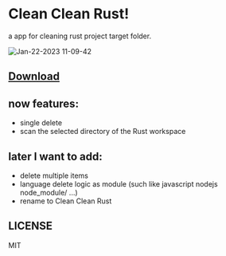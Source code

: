 # Clean Clean Rust! 

a app for cleaning rust project target folder.

![Jan-22-2023 11-09-42](https://user-images.githubusercontent.com/36456814/213898833-5516c782-fd57-4017-bea1-18fa5ebf14a5.gif)

## [Download](https://github.com/Clean-Clean-Up/clean-clean-rust/releases)

## now features:

- single delete
- scan the selected directory of the Rust workspace


## later I want to add:

- delete multiple items
- language delete logic as module (such like javascript nodejs node_module/ ...)
- rename to Clean Clean Rust

## LICENSE
MIT